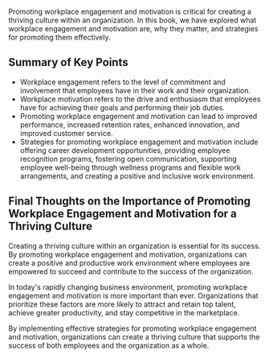 

Promoting workplace engagement and motivation is critical for creating a thriving culture within an organization. In this book, we have explored what workplace engagement and motivation are, why they matter, and strategies for promoting them effectively.

Summary of Key Points
---------------------

* Workplace engagement refers to the level of commitment and involvement that employees have in their work and their organization.
* Workplace motivation refers to the drive and enthusiasm that employees have for achieving their goals and performing their job duties.
* Promoting workplace engagement and motivation can lead to improved performance, increased retention rates, enhanced innovation, and improved customer service.
* Strategies for promoting workplace engagement and motivation include offering career development opportunities, providing employee recognition programs, fostering open communication, supporting employee well-being through wellness programs and flexible work arrangements, and creating a positive and inclusive work environment.

Final Thoughts on the Importance of Promoting Workplace Engagement and Motivation for a Thriving Culture
--------------------------------------------------------------------------------------------------------

Creating a thriving culture within an organization is essential for its success. By promoting workplace engagement and motivation, organizations can create a positive and productive work environment where employees are empowered to succeed and contribute to the success of the organization.

In today's rapidly changing business environment, promoting workplace engagement and motivation is more important than ever. Organizations that prioritize these factors are more likely to attract and retain top talent, achieve greater productivity, and stay competitive in the marketplace.

By implementing effective strategies for promoting workplace engagement and motivation, organizations can create a thriving culture that supports the success of both employees and the organization as a whole.